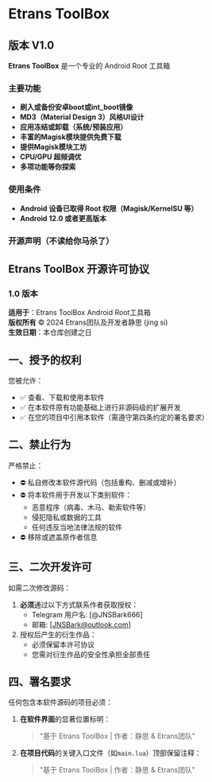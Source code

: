 # Etrans ToolBox
## 版本 V1.0
**Etrans ToolBox** 是一个专业的 Android Root 工具箱
### 主要功能
- **刷入或备份安卓boot或int_boot镜像**
- **MD3（Material Design 3）风格UI设计**
- **应用冻结或卸载（系统/预装应用）**
- **丰富的Magisk模块提供免费下载**
- **提供Magisk模块工坊**
- **CPU/GPU 超频调优**
- **多项功能等你探索**
### 使用条件
- **Android 设备已取得 Root 权限（Magisk/KernelSU 等）**
- **Android 12.0 或者更高版本**
### **开源声明（不读给你马杀了）**
## Etrans ToolBox 开源许可协议

### 1.0 版本

**适用于**：Etrans ToolBox Android Root工具箱  
**版权所有** © 2024 Etrans团队及开发者静思 (jing si)  
**生效日期**：本仓库创建之日

## 一、授予的权利

您被允许：
- ✅ 查看、下载和使用本软件
- ✅ 在本软件原有功能基础上进行非源码级的扩展开发
- ✅ 在您的项目中引用本软件（需遵守第四条约定的署名要求）

## 二、禁止行为

严格禁止：
- ⛔ 私自修改本软件源代码（包括重构、删减或增补）
- ⛔ 将本软件用于开发以下类别软件：
  - 恶意程序（病毒、木马、勒索软件等）
  - 侵犯隐私或数据的工具
  - 任何违反当地法律法规的软件
- ⛔ 移除或遮盖原作者信息

## 三、二次开发许可

如需二次修改源码：
1. **必须**通过以下方式联系作者获取授权：
   - Telegram 用户名: [@JNSBark666]
   - 邮箱: [JNSBark@outlook.com]
2. 授权后产生的衍生作品：
   - 必须保留本许可协议
   - 您需对衍生作品的安全性承担全部责任

## 四、署名要求

任何包含本软件源码的项目必须：
1. **在软件界面**的显著位置标明：
   > "基于 Etrans ToolBox | 作者：静思 & Etrans团队"
   
2. **在项目代码**的关键入口文件（如`main.lua`）顶部保留注释：
    > "基于 Etrans ToolBox | 作者：静思 & Etrans团队"